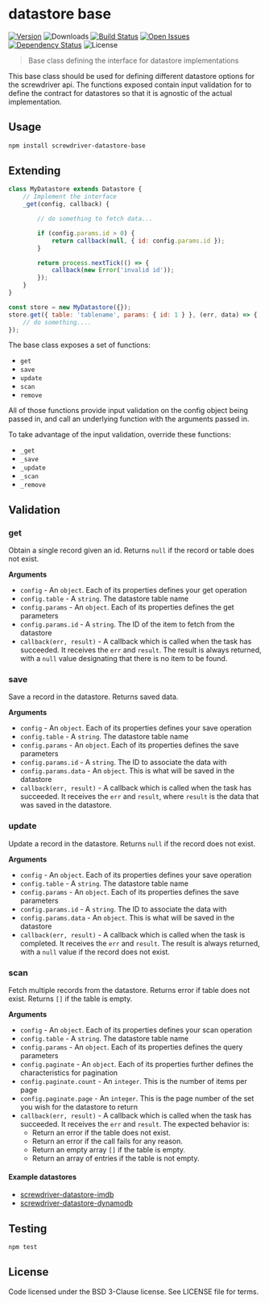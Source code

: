 # datastore base
[![Version][npm-image]][npm-url] ![Downloads][downloads-image] [![Build Status][wercker-image]][wercker-url] [![Open Issues][issues-image]][issues-url] [![Dependency Status][daviddm-image]][daviddm-url] ![License][license-image]

> Base class defining the interface for datastore implementations

This base class should be used for defining different datastore options for the screwdriver api.
The functions exposed contain input validation for to define the contract for datastores so that it
is agnostic of the actual implementation.

## Usage

```bash
npm install screwdriver-datastore-base
```

## Extending
```js
class MyDatastore extends Datastore {
    // Implement the interface
    _get(config, callback) {

        // do something to fetch data...

        if (config.params.id > 0) {
            return callback(null, { id: config.params.id });
        }

        return process.nextTick(() => {
            callback(new Error('invalid id'));
        });
    }
}

const store = new MyDatastore({});
store.get({ table: 'tablename', params: { id: 1 } }, (err, data) => {
    // do something....
});
```

The base class exposes a set of functions:
* `get`
* `save`
* `update`
* `scan`
* `remove`

All of those functions provide input validation on the config object being passed in,
and call an underlying function with the arguments passed in.

To take advantage of the input validation, override these functions:
* `_get`
* `_save`
* `_update`
* `_scan`
* `_remove`

## Validation

### get

Obtain a single record given an id. Returns `null` if the record or table does not exist.

**Arguments**

* `config` - An `object`. Each of its properties defines your get operation
* `config.table` - A `string`. The datastore table name
* `config.params` - An `object`. Each of its properties defines the get parameters
* `config.params.id` - A `string`. The ID of the item to fetch from the datastore
* `callback(err, result)`  - A callback which is called when the task has succeeded. It receives the `err` and `result`. The result is always returned, with a `null` value designating that there is no item to be found.

###  save

Save a record in the datastore. Returns saved data.

**Arguments**

* `config` - An `object`. Each of its properties defines your save operation
* `config.table` - A `string`. The datastore table name
* `config.params` - An `object`. Each of its properties defines the save parameters
* `config.params.id` - A `string`. The ID to associate the data with
* `config.params.data` - An `object`. This is what will be saved in the datastore
* `callback(err, result)`  - A callback which is called when the task has succeeded. It receives the `err` and `result`, where `result` is the data that was saved in the datastore.

###  update

Update a record in the datastore. Returns `null` if the record does not exist.

**Arguments**

* `config` - An `object`. Each of its properties defines your save operation
* `config.table` - A `string`. The datastore table name
* `config.params` - An `object`. Each of its properties defines the save parameters
* `config.params.id` - A `string`. The ID to associate the data with
* `config.params.data` - An `object`. This is what will be saved in the datastore
* `callback(err, result)` - A callback which is called when the task is completed. It receives the `err` and `result`. The result is always returned, with a `null` value if the record does not exist.

### scan

Fetch multiple records from the datastore. Returns error if table does not exist. Returns `[]` if the table is empty.

**Arguments**

* `config` - An `object`. Each of its properties defines your scan operation
* `config.table` - A `string`. The datastore table name
* `config.params` - An `object`. Each of its properties defines the query parameters
* `config.paginate` - An `object`. Each of its properties further defines the characteristics for pagination
* `config.paginate.count` - An `integer`. This is the number of items per page
* `config.paginate.page` - An `integer`. This is the page number of the set you wish for the datastore to return
* `callback(err, result)`  - A callback which is called when the task has succeeded. It receives the `err` and `result`. The expected behavior is:
    * Return an error if the table does not exist.
    * Return an error if the call fails for any reason.
    * Return an empty array `[]` if the table is empty.
    * Return an array of entries if the table is not empty.

#### Example datastores
- [screwdriver-datastore-imdb](https://github.com/screwdriver-cd/datastore-imdb)
- [screwdriver-datastore-dynamodb](https://github.com/screwdriver-cd/datastore-dynamodb)


## Testing

```bash
npm test
```

## License

Code licensed under the BSD 3-Clause license. See LICENSE file for terms.

[npm-image]: https://img.shields.io/npm/v/screwdriver-datastore-base.svg
[npm-url]: https://npmjs.org/package/screwdriver-datastore-base
[downloads-image]: https://img.shields.io/npm/dt/screwdriver-datastore-base.svg
[license-image]: https://img.shields.io/npm/l/screwdriver-datastore-base.svg
[issues-image]: https://img.shields.io/github/issues/screwdriver-cd/datastore-base.svg
[issues-url]: https://github.com/screwdriver-cd/datastore-base/issues
[wercker-image]: https://app.wercker.com/status/fbf5553a4f8821567edc6394e976f4ab
[wercker-url]: https://app.wercker.com/project/bykey/fbf5553a4f8821567edc6394e976f4ab
[daviddm-image]: https://david-dm.org/screwdriver-cd/datastore-base.svg?theme=shields.io
[daviddm-url]: https://david-dm.org/screwdriver-cd/datastore-base
